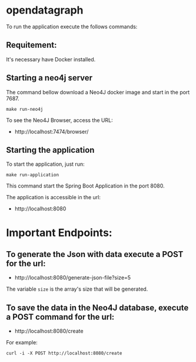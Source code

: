 # opendatagraph

To run the application execute the follows commands:

## Requitement:
It's necessary have Docker installed.


## Starting a neo4j server

The command bellow download a Neo4J docker image and start in the port 7687.

```
make run-neo4j
```


To see the Neo4J Browser, access the URL:

* http://localhost:7474/browser/

## Starting the application

To start the application, just run:

```
make run-application
```

This command start the Spring Boot Application in the port 8080.

The application is accessible in the url:

* http://localhost:8080

# Important Endpoints:

## To generate the Json with data execute a POST for the url:

* http://localhost:8080/generate-json-file?size=5

The variable `size`  is the array's size that will be generated.

## To save the data in the Neo4J database, execute a POST command for the url:

* http://localhost:8080/create

For example:

```
curl -i -X POST http://localhost:8080/create
```

 
